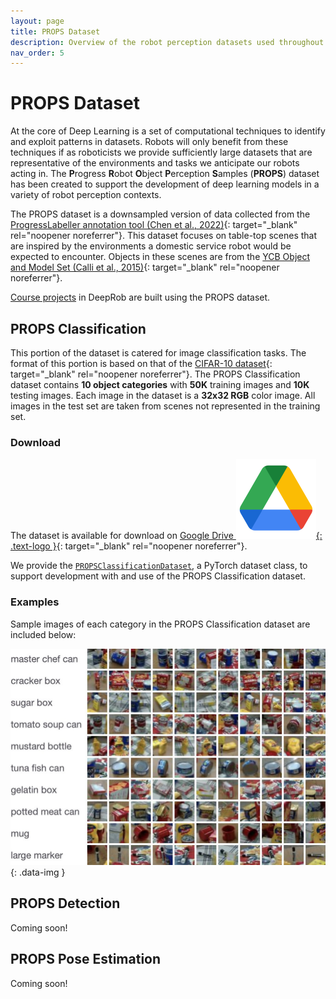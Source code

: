 ```yaml
---
layout: page
title: PROPS Dataset
description: Overview of the robot perception datasets used throughout the DeepRob course.
nav_order: 5
---
```


# PROPS Dataset

At the core of Deep Learning is a set of computational techniques to identify and exploit patterns in datasets. Robots will only benefit from these techniques if as roboticists we provide sufficiently large datasets that are representative of the environments and tasks we anticipate our robots acting in. The <b>P</b>rogress <b>R</b>obot <b>O</b>bject <b>P</b>erception <b>S</b>amples (<b>PROPS</b>) dataset has been created to support the development of deep learning models in a variety of robot perception contexts. 

The PROPS dataset is a downsampled version of data collected from the [ProgressLabeller annotation tool (Chen et al., 2022)](https://arxiv.org/abs/2203.00283){: target="_blank" rel="noopener noreferrer"}. This dataset focuses on table-top scenes that are inspired by the environments a domestic service robot would be expected to encounter. Objects in these scenes are from the [YCB Object and Model Set (Calli et al., 2015)](https://ieeexplore.ieee.org/abstract/document/7251504){: target="_blank" rel="noopener noreferrer"}.


[Course projects](/projects/) in DeepRob are built using the PROPS dataset.


## PROPS Classification

This portion of the dataset is catered for image classification tasks. The format of this portion is based on that of the [CIFAR-10 dataset](https://www.cs.toronto.edu/~kriz/cifar.html){: target="_blank" rel="noopener noreferrer"}. The PROPS Classification dataset contains <b>10 object categories</b> with <b>50K</b> training images and <b>10K</b> testing images. Each image in the dataset is a <b>32x32 RGB</b> color image. All images in the test set are taken from scenes not represented in the training set.

### Download

The dataset is available for download on [Google Drive ![](/assets/logos/logo_drive_2020q4_color_2x_web_64dp.png){: .text-logo }](https://drive.google.com/file/d/1C8_JFsnPVm392C-S1rH0y4HFfNkdMlXi/view?usp=share_link){: target="_blank" rel="noopener noreferrer"}.

We provide the [`PROPSClassificationDataset`](/assets/projects/PROPSClassificationDataset.py), a PyTorch dataset class, to support development with and use of the PROPS Classification dataset.

### Examples

Sample images of each category in the PROPS Classification dataset are included below:

![](/assets/images/props_classification.jpg){: .data-img }


## PROPS Detection

Coming soon!


## PROPS Pose Estimation

Coming soon!

